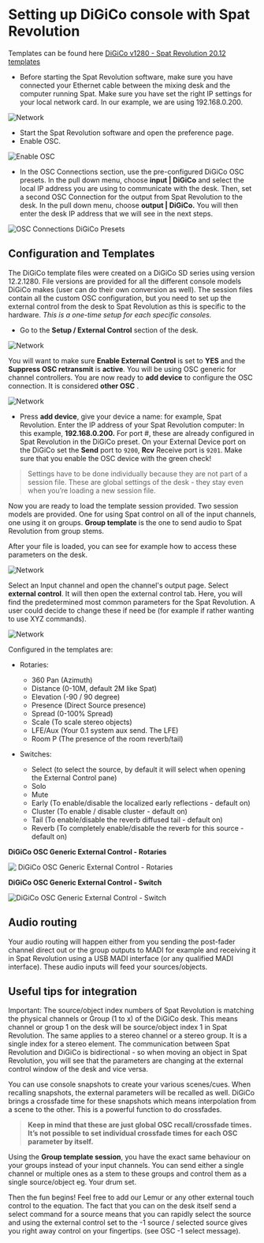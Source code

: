 # Setting up DiGiCo console with Spat Revolution

Templates can be found here
[DiGiCo v1280 - Spat Revolution 20.12 templates](https://public.3.basecamp.com/p/84sDispYRgMSyX1WQVDwMzxT)

* Before starting the Spat Revolution software, make sure you have connected your Ethernet cable between the mixing desk and the computer running Spat. Make sure you have set the right IP settings for your local network card. In our example, we are using 192.168.0.200.

![Network](include/Digico_1.png) 

* Start the Spat Revolution software and open the preference page.
* Enable OSC.

![Enable OSC](include/Digico_2.png) 

* In the OSC Connections section, use the pre-configured DiGiCo OSC presets. In the pull down menu, choose **input | DiGiCo** and select the local IP address you are using to communicate with the desk. Then, set a second OSC Connection for the output from Spat Revolution to the desk. In the pull down menu, choose **output | DiGiCo.** You will then enter the desk IP address that we will see in the next steps. 

![OSC Connections DiGiCo Presets](include/Digico_3.png) 

## Configuration and Templates

The DiGiCo template files were created on a DiGiCo SD series using version 12.2.1280. File versions are provided for all the different console models DiGiCo makes (user can do their own conversion as well). The session files contain all the custom OSC configuration, but you need to set up the external control from the desk to Spat Revolution as this is specific to the hardware.  _This is a one-time setup for each specific consoles._
 
* Go to the **Setup / External Control** section of the desk.

![Network](include/Digico_4.png) 


You will want to make sure **Enable External Control** is set to **YES** and the **Suppress OSC retransmit** is **active**. You will be using OSC generic for channel controllers. You are now ready to **add device** to configure the OSC connection. It is considered **other OSC** .

![Network](include/Digico_5.png) 


* Press **add device**, give your device a name: for example, Spat Revolution. Enter the IP address of your Spat Revolution computer: In this example, **192.168.0.200.** For port #, these are already configured in Spat Revolution in the DiGiCo preset. On your External Device port on the DiGiCo set the **Send** port to <code>9200</code>, **Rcv** Receive port is <code>9201</code>. Make sure that you enable the OSC device with the green check!

> Settings have to be done individually because they are not part of a session file. These are global settings of the desk - they stay even when you’re loading a new session file.

Now you are ready to load the template session provided. Two session models are provided. One for using Spat control on all of the input channels, one using it on groups. **Group template** is the one to send audio to Spat Revolution from group stems. 

After your file is loaded, you can see for example how to access these parameters on the desk.

![Network](include/Digico_6.png) 


Select an Input channel and open the channel's output page. Select **external control**. It will then open the external control tab. Here, you will find the predetermined most common parameters for the Spat Revolution. A user could decide to change these if need be (for example if rather wanting to use XYZ commands).

![Network](include/Digico_7.png) 

Configured in the templates are:

- Rotaries:
  - 360 Pan (Azimuth)
  - Distance (0-10M, default 2M like Spat)
  - Elevation (-90 / 90 degree)
  - Presence (Direct Source presence)
  - Spread (0-100% Spread)
  - Scale (To scale stereo objects)
  - LFE/Aux (Your 0.1 system aux send. The LFE)
  - Room P (The presence of the room reverb/tail)
 
- Switches:
  - Select (to select the source, by default it will select when opening the External Control pane)
  - Solo 
  - Mute
  - Early (To enable/disable the localized early reflections - default on)
  - Cluster (To enable / disable cluster - default on)
  - Tail (To enable/disable the reverb diffused tail - default on)
  - Reverb (To completely enable/disable the reverb for this source - default on)


**​DiGiCo OSC Generic External Control - Rotaries**

![​      DiGiCo OSC Generic External Control - Rotaries
](include/Digico_8.png) 

**DiGiCo OSC Generic External Control - Switch**

![ DiGiCo OSC Generic External Control - Switch](include/Digico_9.png) 

## Audio routing

Your audio routing will happen either from you sending the post-fader channel direct out or the group outputs to MADI for example and receiving it in Spat Revolution using a USB MADI interface (or any qualified MADI interface). These audio inputs will feed your sources/objects.

## Useful tips for integration

Important: The source/object index numbers of Spat Revolution is matching the physical channels or Group (1 to x) of the DiGiCo desk. This means channel or group 1 on the desk will be source/object index 1 in Spat Revolution. The same applies to a stereo channel or a stereo group. It is a single index for a stereo element. The communication between Spat Revolution and DiGiCo is bidirectional - so when moving an object in Spat Revolution, you will see that the parameters are changing at the external control window of the desk and vice versa.

You can use console snapshots to create your various scenes/cues. When recalling snapshots, the external parameters will be recalled as well. DiGiCo brings a crossfade time for these snapshots which means interpolation from a scene to the other. This is a powerful function to do crossfades.

> **Keep in mind that these are just global OSC recall/crossfade times. It’s not possible to set individual crossfade times for each OSC parameter by itself.**

Using the **Group template session**, you have the exact same behaviour on your groups instead of your input channels. You can send either a single channel or multiple ones as a stem to these groups and control them as a single source/object eg. Your drum set.

Then the fun begins! Feel free to add our Lemur or any other external touch control to the equation. The fact that you can on the desk itself send a select command for a source means that you can rapidly select the source and using the external control set to the -1 source / selected source gives you right away control on your fingertips. (see OSC -1 select message).